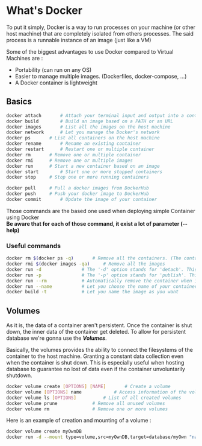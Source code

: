 # What's Docker

To put it simply, Docker is a way to run processes on your machine (or other host machine)
that are completely isolated from others processes. The said process is a 
runnable instance of an image (just like a VM)

Some of the biggest advantages to use Docker compared to Virtual Machines are :
* Portability (can run on any OS)
* Easier to manage multiple images. (Dockerfiles, docker-compose, ...)
* A Docker container is lightweight

## Basics

```bash
docker attach		# Attach your terminal input and output into a container
docker build		# Build an image based on a PATH or an URL
docker images		# List all the images on the host machine
docker network		# Let you manage the Docker's network
docker ps		# List all containers on the host machine
docker rename		# Rename an existing container
docker restart		# Restart one or multiple container
docker rm		# Remove one or multiple container
docker rmi		# Remove one or multiple images
docker run		# Start a new container based on an image
docker start		# Start one or more stopped containers
docker stop		# Stop one or more running containers

docker pull		# Pull a docker images from DockerHub
docker push		# Push your docker image to DockerHub
docker commit		# Update the image of your container
```

Those commands are the based one used when deploying simple Container using Docker
<br>
**Be aware that for each of those command, it exist a lot of parameter (--help)**

### Useful commands

```bash
docker rm $(docker ps -q)		# Remove all the containers. (The containers need to be stopped or use -f to force)
docker rmi $(docker images -qa)		# Remove all the images
docker run -d				# The '-d' option stands for 'detach'. This means that the container will run in the background
docker run -p				# The '-p' option stands for 'publish'. This reserve a port of the host machine to the container
docker run --rm				# Automatically remove the container when it exits
docker run --name			# Let you choose the name of your container
docker build -t				# Let you name the image as you want
```

## Volumes

As it is, the data of a container aren't persistent. Once the container is shut down,
the inner data of the container get deleted. To allow for persistent database we're
gonna use the ***Volumes***.

Basically, the volumes provides the ability to connect the filesystems of the container
to the host machine. Granting a constant data collection even when the container is
shut down. This is especially useful when hosting database to guarantee no lost of
data even if the container unvoluntarily shutdown.

```bash
docker volume create [OPTIONS] [NAME]		# Create a volume
docker volume [OPTIONS] name			# Access information of the volume (json file)
docker volume ls [OPTIONS]			# List of all created volumes
docker volume prune				# Remove all unused volumes
docker volume rm 				# Remove one or more volumes
```

Here is an example of creation and mounting of a volume :
```bash
docker volume create myOwnDB
docker run -d --mount type=volume,src=myOwnDB,target=database/myOwn "name_of_image"
```
